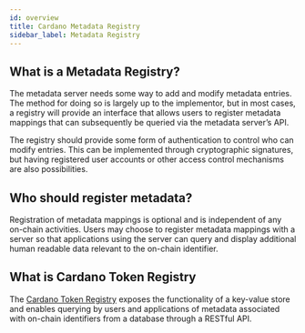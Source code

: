 ```yaml
---
id: overview
title: Cardano Metadata Registry
sidebar_label: Metadata Registry
---
```


## What is a Metadata Registry?

The metadata server needs some way to add and modify metadata entries. The method for doing so is largely up to the implementor, but in most cases, a registry will provide an interface that allows users to register metadata mappings that can subsequently be queried via the metadata server’s API.

The registry should provide some form of authentication to control who can modify entries. This can be implemented through cryptographic signatures, but having registered user accounts or other access control mechanisms are also possibilities.

## Who should register metadata?

Registration of metadata mappings is optional and is independent of any on-chain activities.
Users may choose to register metadata mappings with a server so that applications using the server can query and display additional human readable data relevant to the on-chain identifier.

## What is Cardano Token Registry

The [Cardano Token Registry](../native-tokens/submit-entry-to-cardano-token-registry) exposes the functionality of a key-value store and enables querying by users and applications of metadata associated with on-chain identifiers from a database through a RESTful API.
